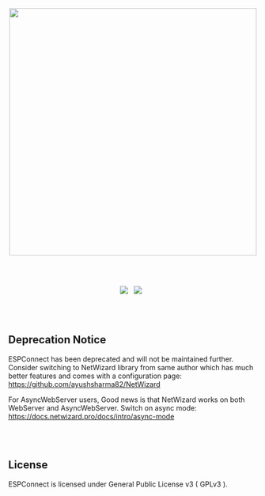 <p>
  <br>
</p>
<p align="center"><img src="/docs/logo.png?sanitize=true&raw=true" width="500"></p>
<br/>
<br/>

<p align="center">
<img src="https://img.shields.io/github/last-commit/ayushsharma82/ESPConnect.svg?style=for-the-badge" />
&nbsp;
<img src="https://img.shields.io/github/license/ayushsharma82/ESPConnect.svg?style=for-the-badge" />
&nbsp;
</p>
 
<br>
<br>

## Deprecation Notice
ESPConnect has been deprecated and will not be maintained further. Consider switching to NetWizard library from same author which has much better features and comes with a configuration page: https://github.com/ayushsharma82/NetWizard

For AsyncWebServer users, Good news is that NetWizard works on both WebServer and AsyncWebServer. Switch on async mode: https://docs.netwizard.pro/docs/intro/async-mode

<br>
<br>

<h2>License</h2>
ESPConnect is licensed under General Public License v3 ( GPLv3 ).
<br>
<br>

